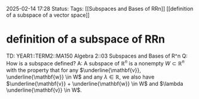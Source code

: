 2025-02-14 17:28
Status: 
Tags: [[Subspaces and Bases of RRn]] [[definition of a subspace of a vector space]]
# definition of a subspace of RRn

TD: YEAR1::TERM2::MA150 Algebra 2::03 Subspaces and Bases of R^n 
Q: How is a subspace defined?
A: A subspace of $\mathbb{R}^n$ is a nonempty $W \subset \mathbb{R}^n$ with the property that for any $\underline{\mathbf{v}}, \underline{\mathbf{w}} \in W$ and any $\lambda \in \mathbb{R}$, we also have $\underline{\mathbf{v}} + \underline{\mathbf{w}} \in W$ and $\lambda \underline{\mathbf{v}} \in W$.
<!--ID: 1739554633762-->
